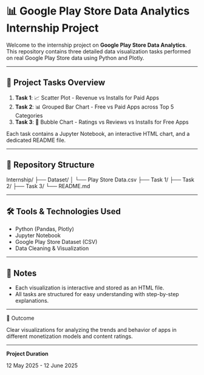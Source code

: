 # 📊 Google Play Store Data Analytics Internship Project

Welcome to the internship project on **Google Play Store Data Analytics**. This repository contains three detailed data visualization tasks performed on real Google Play Store data using Python and Plotly.

---

## 🚀 Project Tasks Overview

1. **Task 1**: 📈 Scatter Plot - Revenue vs Installs for Paid Apps  
2. **Task 2**: 📊 Grouped Bar Chart - Free vs Paid Apps across Top 5 Categories  
3. **Task 3**: 🔵 Bubble Chart - Ratings vs Reviews vs Installs for Free Apps  

Each task contains a Jupyter Notebook, an interactive HTML chart, and a dedicated README file.

---

## 📁 Repository Structure

Internship/
├── Dataset/
│ └── Play Store Data.csv
├── Task 1/
├── Task 2/
├── Task 3/
└── README.md


---

## 🛠️ Tools & Technologies Used

- Python (Pandas, Plotly)
- Jupyter Notebook
- Google Play Store Dataset (CSV)
- Data Cleaning & Visualization

---

## 📌 Notes

- Each visualization is interactive and stored as an HTML file.
- All tasks are structured for easy understanding with step-by-step explanations.

---

🔸 Outcome

Clear visualizations for analyzing the trends and behavior of apps in different monetization models and content ratings.

---
**Project Duration**

12 May 2025 - 12 June 2025
